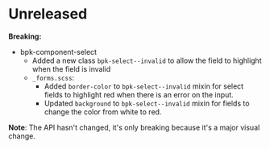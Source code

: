 # Unreleased

**Breaking:**
- bpk-component-select
  - Added a new class `bpk-select--invalid` to allow the field to highlight when the field is invalid
  - `_forms.scss`:
      - Added `border-color` to `bpk-select--invalid` mixin for select fields to highlight red when there is an error on the input.
      - Updated `background` to `bpk-select--invalid` mixin for fields to change the color from white to red.

**Note**: The API hasn't changed, it's only breaking because it's a major visual change.